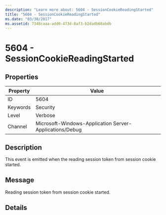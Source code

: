 ```yaml
---
description: "Learn more about: 5604 - SessionCookieReadingStarted"
title: "5604 - SessionCookieReadingStarted"
ms.date: "03/30/2017"
ms.assetid: 7348caaa-add0-473d-8af3-b2dadb68abdb
---
```

# 5604 - SessionCookieReadingStarted

## Properties

| Property | Value |
| - | - |
|ID|5604|  
|Keywords|Security|  
|Level|Verbose|  
|Channel|Microsoft-Windows-Application Server-Applications/Debug|  
  
## Description  

 This event is emitted when the reading session token from session cookie started.  
  
## Message  

 Reading session token from session cookie started.  
  
## Details
